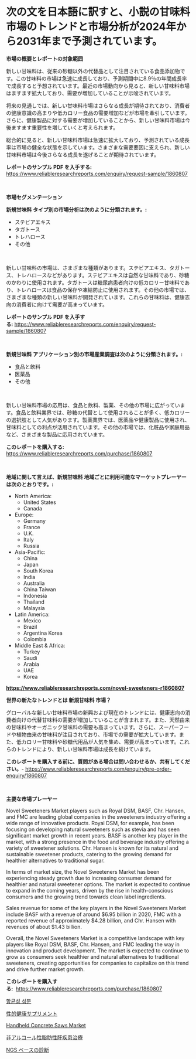 <p><h1>次の文を日本語に訳すと、小説の甘味料市場のトレンドと市場分析が2024年から2031年まで予測されています。</h1></p><p><strong>市場の概要とレポートの対象範囲</strong></p>
<p><p>新しい甘味料は、従来の砂糖以外の代替品として注目されている食品添加物です。この甘味料の市場は急速に成長しており、予測期間中に8.9％の年間成長率で成長すると予想されています。最近の市場動向から見ると、新しい甘味料市場はますます拡大しており、需要が増加していることが示唆されています。</p><p>将来の見通しでは、新しい甘味料市場はさらなる成長が期待されており、消費者の健康意識の高まりや低カロリー食品の需要増加などが市場を牽引しています。さらに、健康製品に対する需要が増加していることから、新しい甘味料市場は今後ますます重要性を増していくと考えられます。</p><p>総合的に見ると、新しい甘味料市場は急速に拡大しており、予測されている成長率は市場の健全な状態を示しています。さまざまな需要要因に支えられ、新しい甘味料市場は今後さらなる成長を遂げることが期待されています。</p></p>
<p><strong>レポートのサンプル PDF を入手する:</strong> <a href="https://www.reliableresearchreports.com/enquiry/request-sample/1860807">https://www.reliableresearchreports.com/enquiry/request-sample/1860807</a></p>
<p>&nbsp;</p>
<p><strong>市場セグメンテーション</strong></p>
<p><strong>新規甘味料 タイプ別の市場分析は次のように分類されます。:</strong></p>
<p><ul><li>ステビアエキス</li><li>タガトース</li><li>トレハロース</li><li>その他</li></ul></p>
<p>&nbsp;</p>
<p><p>新しい甘味料の市場は、さまざまな種類があります。ステビアエキス、タガトース、トレハロースなどがあります。ステビアエキスは自然な甘味料であり、砂糖のかわりに使用されます。タガトースは糖尿病患者向けの低カロリー甘味料であり、トレハロースは食品の保存や凍結防止に使用されます。その他の市場では、さまざまな種類の新しい甘味料が開発されています。これらの甘味料は、健康志向の消費者に向けて需要が高まっています。</p></p>
<p><strong>レポートのサンプル PDF を入手する:</strong>&nbsp;<a href="https://www.reliableresearchreports.com/enquiry/request-sample/1860807">https://www.reliableresearchreports.com/enquiry/request-sample/1860807</a></p>
<p>&nbsp;</p>
<p><strong> 新規甘味料 アプリケーション別の市場産業調査は次のように分類されます。:</strong></p>
<p><ul><li>食品と飲料</li><li>医薬品</li><li>その他</li></ul></p>
<p>&nbsp;</p>
<p><p>新しい甘味料市場の応用は、食品と飲料、製薬、その他の市場に広がっています。食品と飲料業界では、砂糖の代替として使用されることが多く、低カロリーの選択肢として人気があります。製薬業界では、医薬品や健康製品に使用され、甘味料としての利点が活用されています。その他の市場では、化粧品や家庭用品など、さまざまな製品に応用されています。</p></p>
<p><strong>このレポートを購入する:</strong>&nbsp; <a href="https://www.reliableresearchreports.com/purchase/1860807">https://www.reliableresearchreports.com/purchase/1860807</a></p>
<p>&nbsp;</p>
<p><strong>地域に関して言えば、新規甘味料 地域ごとに利用可能なマーケットプレーヤーは次のとおりです。:</strong></p>
<p><ul>
    <li>
        North America:
        <ul>
            <li>United States</li>
            <li>Canada</li>
        </ul>
    </li>
    <li>
        Europe:
        <ul>
            <li>Germany</li>
            <li>France</li>
            <li>U.K.</li>
            <li>Italy</li>
            <li>Russia</li>
        </ul>
    </li>
    <li>
        Asia-Pacific:
        <ul>
            <li>China</li>
            <li>Japan</li>
            <li>South Korea</li>
            <li>India</li>
            <li>Australia</li>
            <li>China Taiwan</li>
            <li>Indonesia</li>
            <li>Thailand</li>
            <li>Malaysia</li>
        </ul>
    </li>
    <li>
        Latin America:
        <ul>
            <li>Mexico</li>
            <li>Brazil</li>
            <li>Argentina Korea</li>
            <li>Colombia</li>
        </ul>
    </li>
    <li>
        Middle East & Africa:
        <ul>
            <li>Turkey</li>
            <li>Saudi</li>
            <li>Arabia</li>
            <li>UAE</li>
            <li>Korea</li>
        </ul>
    </li>
    </ul></p>
<p><strong><a href="https://www.reliableresearchreports.com/novel-sweeteners-r1860807">https://www.reliableresearchreports.com/novel-sweeteners-r1860807</a></strong>&nbsp;</p>
<p><strong>世界の新たなトレンドとは 新規甘味料 市場？</strong></p>
<p><p>グローバルな新しい甘味料市場の新興および現在のトレンドには、健康志向の消費者向けの代替甘味料の需要が増加していることが含まれます。また、天然由来の甘味料やオーガニック甘味料の需要も高まっています。さらに、スーパーフードや植物由来の甘味料が注目されており、市場での需要が拡大しています。また、低カロリー甘味料や砂糖代用品が人気を集め、需要が高まっています。これらのトレンドにより、新しい甘味料市場は成長を続けています。</p></p>
<p><strong>このレポートを購入する前に、質問がある場合は問い合わせるか、共有してください。</strong>- <a href="https://www.reliableresearchreports.com/enquiry/pre-order-enquiry/1860807">https://www.reliableresearchreports.com/enquiry/pre-order-enquiry/1860807</a></p>
<p>&nbsp;</p>
<p><strong>主要な市場プレーヤー</strong></p>
<p><p>Novel Sweeteners Market players such as Royal DSM, BASF, Chr. Hansen, and FMC are leading global companies in the sweeteners industry offering a wide range of innovative products. Royal DSM, for example, has been focusing on developing natural sweeteners such as stevia and has seen significant market growth in recent years. BASF is another key player in the market, with a strong presence in the food and beverage industry offering a variety of sweetener solutions. Chr. Hansen is known for its natural and sustainable sweetener products, catering to the growing demand for healthier alternatives to traditional sugar.</p><p>In terms of market size, the Novel Sweeteners Market has been experiencing steady growth due to increasing consumer demand for healthier and natural sweetener options. The market is expected to continue to expand in the coming years, driven by the rise in health-conscious consumers and the growing trend towards clean label ingredients.</p><p>Sales revenue for some of the key players in the Novel Sweeteners Market include BASF with a revenue of around $6.95 billion in 2020, FMC with a reported revenue of approximately $4.28 billion, and Chr. Hansen with revenues of about $1.43 billion.</p><p>Overall, the Novel Sweeteners Market is a competitive landscape with key players like Royal DSM, BASF, Chr. Hansen, and FMC leading the way in innovation and product development. The market is expected to continue to grow as consumers seek healthier and natural alternatives to traditional sweeteners, creating opportunities for companies to capitalize on this trend and drive further market growth.</p></p>
<p><strong>このレポートを購入する:</strong>&nbsp;&nbsp;<a href="https://www.reliableresearchreports.com/purchase/1860807">https://www.reliableresearchreports.com/purchase/1860807</a></p>
<p><p><a href="https://medium.com/@toreygrimes2022/%EC%A0%84%EC%97%BC-%EC%A0%80%ED%95%AD%EC%84%B1-%EC%84%B1%EB%B6%84-%EC%8B%9C%EC%9E%A5-%EB%B6%84%EC%84%9D-%EA%B7%B8-%EC%97%B0%ED%8F%89%EA%B7%A0-%EC%84%B1%EC%9E%A5%EB%A5%A0-%EC%8B%9C%EC%9E%A5-%EC%84%B8%EB%B6%84%ED%99%94-%EB%B0%8F-%EC%84%B8%EA%B3%84-%EC%82%B0%EC%97%85-%EA%B0%9C%EC%9A%94-9290ce16c9ae">항균성 성분</a></p><p><a href="https://medium.com/@alfredodance/%E6%80%A7%E7%9A%84%E5%81%A5%E5%BA%B7%E8%A3%9C%E5%8A%A9%E5%93%81%E5%B8%82%E5%A0%B4%E3%81%AF-%E5%B8%82%E5%A0%B4%E3%82%B7%E3%82%A7%E3%82%A2-%E5%B8%82%E5%A0%B4%E5%8B%95%E5%90%91-%E5%B8%82%E5%A0%B4%E6%88%90%E9%95%B7%E3%81%AB%E9%96%A2%E3%81%99%E3%82%8B%E6%83%85%E5%A0%B1%E3%82%92%E6%8F%90%E4%BE%9B%E3%81%97%E3%81%BE%E3%81%99-5160f533f9cc">性的健康サプリメント</a></p><p><a href="https://www.linkedin.com/pulse/handheld-concrete-saws-market-report-reveals-latest-trends-bqsec?trackingId=4pC37Q3JTNBQ%2Bm1tzOxE5w%3D%3D">Handheld Concrete Saws Market</a></p><p><a href="https://github.com/TerrellConn/Market-Research-Report-List-1/blob/main/992172469121.md">非アルコール性脂肪性肝疾患治療</a></p><p><a href="https://github.com/schmahlson/Market-Research-Report-List-1/blob/main/812362869120.md">NGS ベースの診断</a></p></p>